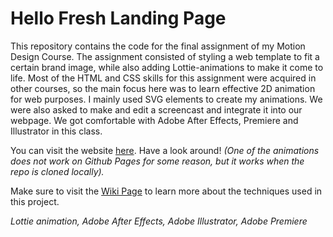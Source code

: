 # Hello Fresh Landing Page

This repository contains the code for the final assignment of my Motion Design Course.
The assignment consisted of styling a web template to fit a certain brand image, while also adding Lottie-animations to make it come to life. Most of the HTML and CSS skills for this assignment were acquired in other courses, so the main focus here was to learn effective 2D animation for web purposes. I mainly used SVG elements to create my animations. We were also asked to make and edit a screencast and integrate it into our webpage. 
We got comfortable with Adobe After Effects, Premiere and Illustrator in this class.

You can visit the website [here](https://verbekeibe.github.io/Landing-Page-Hello-Fresh/). Have a look around! *(One of the animations does not work on Github Pages for some reason, but it works when the repo is cloned locally).*

Make sure to visit the [Wiki Page](https://github.com/VerbekeIbe/Landing-Page-Hello-Fresh/wiki) to learn more about the techniques used in this project.

*Lottie animation, Adobe After Effects, Adobe Illustrator, Adobe Premiere*
